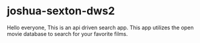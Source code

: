 # joshua-sexton-dws2

Hello everyone, This is an api driven search app. This app utilizes the open movie database to search for your favorite films.
